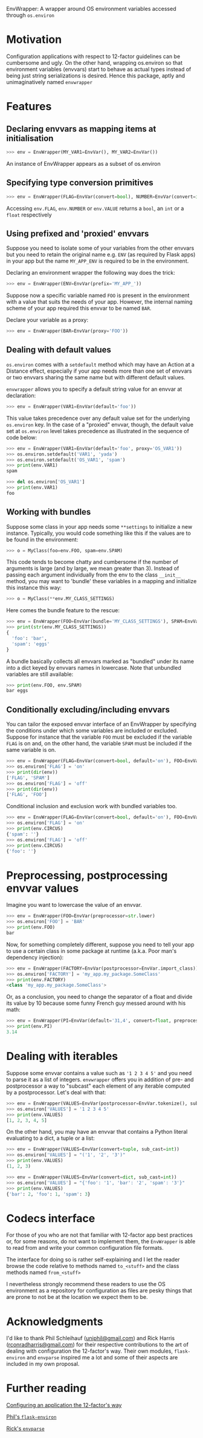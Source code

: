 EnvWrapper: A wrapper around OS environment variables accessed through `os.environ`


# Motivation
Configuration applications with respect to 12-factor guidelines can be
cumbersome and ugly. On the other hand, wrapping os.environ so that
environment variables (envvars) start to behave as actual types instead of being just
string serializations is desired. Hence this package, aptly and unimaginatively
named `envwrapper`

# Features
## Declaring envvars as mapping items at initialisation
``` python
>>> env = EnvWrapper(MY_VAR1=EnvVar(), MY_VAR2=EnvVar())
```

An instance of EnvWrapper appears as a subset of os.environ

## Specifying type conversion primitives
``` python
>>> env = EnvWrapper(FLAG=EnvVar(convert=bool), NUMBER=EnvVar(convert=int), VALUE=EnvVar(convert=float))
```
Accessing `env.FLAG`, `env.NUMBER` or `env.VALUE` returns a `bool`, an `int` or a `float` respectively


## Using prefixed and 'proxied' envvars

Suppose you need to isolate some of your variables from the other envvars but
you need to retain the original name e.g. `ENV` (as required by Flask apps) in
your app but the name `MY_APP_ENV` is required to be in the environment.

Declaring an environment wrapper the following way does the trick:
``` python
>>> env = EnvWrapper(ENV=EnvVar(prefix='MY_APP_'))
```

Suppose now a specific variable named `FOO` is present in the environment with
a value that suits the needs of your app. However, the internal naming scheme
of your app required this envvar to be named `BAR`.

Declare your variable as a proxy:
``` python
>>> env = EnvWrapper(BAR=EnvVar(proxy='FOO'))
```

## Dealing with default values

`os.environ` comes with a `setdefault` method which may have an Action at a Distance effect, especially if your app
needs more than one set of envvars or two envvars sharing the same name but with different default values.

`envwrapper` allows you to specify a default string value for an envvar at declaration:
``` python
>>> env = EnvWrapper(VAR1=EnvVar(default='foo'))
```

This value takes precedence over any default value set for the underlying `os.environ` key.
In the case of a "proxied" envvar, though, the default value set at `os.environ` level takes precedence
as illustrated in the sequence of code below:

``` python
>>> env = EnvWrapper(VAR1=EnvVar(default='foo', proxy='OS_VAR1'))
>>> os.environ.setdefault('VAR1', 'yada')
>>> os.environ.setdefault('OS_VAR1', 'spam')
>>> print(env.VAR1)
spam

>>> del os.environ['OS_VAR1']
>>> print(env.VAR1)
foo

```


## Working with bundles

Suppose some class in your app needs some  `**settings` to initialize a new instance.
Typically, you would code something like this if the values are to be found in
the environment:
``` python
>>> o = MyClass(foo=env.FOO, spam=env.SPAM)
```

This code tends to become chatty and cumbersome if the number of arguments is large (and by large, we mean greater than 3).
Instead of passing each argument individually from the env to the class `__init__` method, you may want to 'bundle' these variables
in a mapping and initialize this instance this way:
``` python
>>> o = MyClass(**env.MY_CLASS_SETTINGS)
```

Here comes the bundle feature to the rescue:
``` python
>>> env = EnvWrapper(FOO=EnvVar(bundle='MY_CLASS_SETTINGS'), SPAM=EnvVar(bundle='MY_CLASS_SETTINGS'))
>>> print(str(env.MY_CLASS_SETTINGS))
{
  'foo': 'bar',
  'spam': 'eggs'
}
```

A bundle basically collects all envvars marked as "bundled" under its name into a dict keyed by envvars names in lowercase.
Note that unbundled variables are still available:
``` python
>>> print(env.FOO, env.SPAM)
bar eggs

```

## Conditionally excluding/including envvars
You can tailor the exposed envvar interface of an EnvWrapper by specifying the conditions under which some variables are included or excluded.
Suppose for instance that the variable `FOO` must be excluded if the variable `FLAG` is on and, on the other hand, the variable `SPAM` must be included
if the same variable is on.
``` python
>>> env = EnvWrapper(FLAG=EnvVar(convert=bool, default='on'), FOO=EnvVar(exclude_if='FLAG'), SPAM=EnvVar(include_if='FLAG'))
>>> os.environ['FLAG'] = 'on'
>>> print(dir(env))
['FLAG', 'SPAM']
>>> os.environ['FLAG'] = 'off'
>>> print(dir(env))
['FLAG', 'FOO']

```

Conditional inclusion and exclusion work with bundled variables too.
``` python
>>> env = EnvWrapper(FLAG=EnvVar(convert=bool, default='on'), FOO=EnvVar(exclude_if='FLAG', bundle='CIRCUS'), SPAM=EnvVar(include_if='FLAG', bundle='CIRCUS'))
>>> os.environ['FLAG'] = 'on'
>>> print(env.CIRCUS)
{'spam': ''}
>>> os.environ['FLAG'] = 'off'
>>> print(env.CIRCUS)
{'foo': ''}

```

# Preprocessing, postprocessing envvar values
Imagine you want to lowercase the value of an envvar.
``` python
>>> env = EnvWrapper(FOO=EnvVar(preprocessor=str.lower)
>>> os.environ['FOO'] = 'BAR'
>>> print(env.FOO)
bar
```

Now, for something completely different, suppose you need to tell your app to
use a certain class in some package at runtime (a.k.a. Poor man's dependency injection):
``` python
>>> env = EnvWrapper(FACTORY=EnvVar(postprocessor=EnvVar.import_class))
>>> os.environ['FACTORY'] = 'my_app.my_package.SomeClass'
>>> print(env.FACTORY)
<class 'my_app.my_package.SomeClass'>
```

Or, as a conclusion, you need to change the separator of a float and divide its value by 10 because some funny French guy messed around with his math:
``` python
>>> env = EnvWrapper(PI=EnvVar(default='31,4', convert=float, preprocessor=lambda s: s.translate(s.maketrans(',', '.')), postprocessor=lambda f: round(f/10.0, 2))
>>> print(env.PI)
3.14
```


# Dealing with iterables
Suppose some envvar contains a value such as `'1 2 3 4 5'` and you need to parse it as a list of integers.
`envwrapper` offers you in addition of pre- and postprocessor a way to "subcast" each element of any iterable
computed by a postprocessor. Let's deal with that:
``` python
>>> env = EnvWrapper(VALUES=EnvVar(postprocessor=EnvVar.tokenize(), sub_cast=int))
>>> os.environ['VALUES'] = '1 2 3 4 5'
>>> print(env.VALUES)
[1, 2, 3, 4, 5]

```

On the other hand, you may have an envvar that contains a Python literal evaluating to a dict, a tuple or a list:
``` python
>>> env = EnvWrapper(VALUES=EnvVar(convert=tuple, sub_cast=int))
>>> os.environ['VALUES'] = "('1', '2', '3')"
>>> print(env.VALUES)
(1, 2, 3)

>>> env = EnvWrapper(VALUES=EnvVar(convert=dict, sub_cast=int))
>>> os.environ['VALUES'] = "{'foo': '1', 'bar': '2', 'spam': '3'}"
>>> print(env.VALUES)
{'bar': 2, 'foo': 1, 'spam': 3}

```

# Codecs interface
For those of you who are not that familiar with 12-factor app best practices or, for some reasons, do not want to implement them,
the `EnvWrapper` is able to read from and write your common configuration file formats.

The interface for doing so is rather self-explaining and I let the reader browse
the code relative to methods named `to_<stuff>` and the class methods named `from_<stuff>`

I nevertheless strongly recommend these readers to use the OS environment as a repository for configuration as files are pesky things that
are prone to not be at the location we expect them to be.

# Acknowledgments
I'd like to thank Phil Schleihauf (uniphil@gmail.com) and Rick Harris (rconradharris@gmail.com) for their respective contributions
to the art of dealing with configuration the 12-factor's way. Their own modules, `flask-environ` and `envparse` inspired me a lot and
some of their aspects are included in my own proposal.

# Further reading
[Configuring an application the 12-factor's way](https://12factor.net/config)

[Phil's `flask-environ`](https://github.com/uniphil/flask-environ)

[Rick's `envparse`](https://github.com/rconradharris/envparse)

